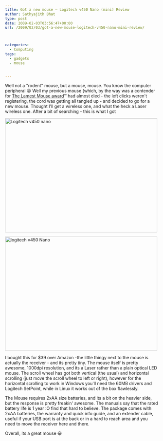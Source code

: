 ```yaml
---
title: Got a new mouse – Logitech v450 Nano (mini) Review
author: Sathyajith Bhat
type: post
date: 2009-02-03T03:56:47+00:00
url: /2009/02/03/got-a-new-mouse-logitech-v450-nano-mini-review/



categories:
  - Computing
tags:
  - gadgets
  - mouse


---
```

Well not a "rodent" mouse, but a mouse, mouse. You know the computer peripheral 😛 Well my previous mouse (which, by the way was a contender for [The Lamest Mouse award][1]™ had almost died - the left clicks weren't registering, the cord was getting all tangled up - and decided to go for a new mouse. Thought I'll get a wireless one, and what the heck a Laser wireless one. After a bit of searching - this is what I got



[<img src="https://farm4.static.flickr.com/3302/3244708681_5eac434764.jpg" alt="Logitech v450 nano" width="500" height="375" />][2]

[<img src="https://farm4.static.flickr.com/3447/3245517816_accc2ac22e.jpg" alt="logitech v450 Nano" width="500" height="375" />][3]

I bought this for $39 over Amazon -the little thingy next to the mouse is actually the receiver - and its pretty tiny. The mouse itself is pretty awesome, 1000dpi resolution, and its a Laser rather than a plain optical LED mouse. The scroll wheel has got both vertical (the usual) and horizontal scrolling (just move the scroll wheel to left or right), however for the horizontal scrolling to work in Windows you'll need the 60MB drivers and Logitech SetPoint, while in Linux it works out of the box flawlessly.

The Mouse requires 2xAA size batteries, and its a bit on the heavier side, but the response is pretty freakin' awesome. The manuals say that the rated battery life is 1 year :O find that hard to believe. The package comes with 2xAA batteries, the warranty and quick info guide, and an extender cable, useful if your USB port is at the back or in a hard to reach area and you need to move the receiver here and there.

Overall, its a great mouse 😀

 [1]: https://sathyabh.at/2008/06/23/and-the-lamest-mouse-award-goes-to/
 [2]: https://www.flickr.com/photos/sathyabhat/3244708681/
 [3]: https://www.flickr.com/photos/sathyabhat/3245517816/
